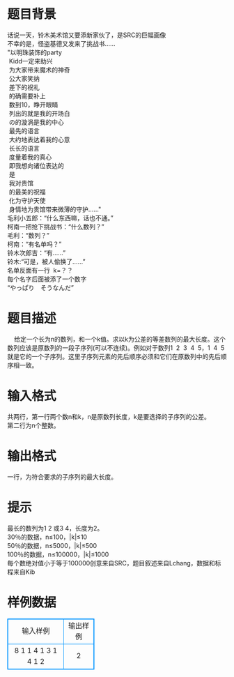 # 

 
 # 题目背景 
话说一天，铃木美术馆又要添新家伙了，是SRC的巨幅画像<BR>不幸的是，怪盗基德又发来了挑战书……&nbsp;<BR>"以明珠装饰的party<BR>&nbsp;Kidd一定来助兴<BR>&nbsp;为大家带来魔术的神奇<BR>&nbsp;公大家笑纳<BR>&nbsp;差下的祝礼<BR>&nbsp;的确需要补上<BR>&nbsp;数到10，睁开眼睛<BR>&nbsp;列出的就是我的开场白<BR>&nbsp;の的漩涡是我的中心<BR>&nbsp;最先的语言<BR>&nbsp;大约地表达着我的心意<BR>&nbsp;长长的语言<BR>&nbsp;度量着我的真心<BR>&nbsp;即我想向诸位表达的<BR>&nbsp;是<BR>&nbsp;我对贵馆<BR>&nbsp;的最美的祝福<BR>&nbsp;化为守护天使<BR>&nbsp;身情地为贵馆带来微薄的守护……"<BR>毛利小五郎：“什么东西嘛，话也不通。”<BR>柯南一把抢下挑战书：“什么数列？”<BR>毛利：“数列？”<BR>柯南：“有名单吗？”<BR>铃木次郎吉：“有……”<BR>铃木:“可是，被人偷换了……”<BR>名单反面有一行&nbsp;&nbsp;k=？？<BR>每个名字后面被添了一个数字<BR>“やっぱり　そうなんだ” 

 
 # 题目描述 
&nbsp;&nbsp;&nbsp;&nbsp;给定一个长为n的数列，和一个k值。求以k为公差的等差数列的最大长度。这个数列应该是原数列的一段子序列(可以不连续)。例如对于数列1&nbsp;&nbsp;2&nbsp;&nbsp;3&nbsp;&nbsp;4&nbsp;&nbsp;5，1&nbsp;&nbsp;4&nbsp;&nbsp;5就是它的一个子序列。这里子序列元素的先后顺序必须和它们在原数列中的先后顺序相一致。 

 
 # 输入格式 
共两行，第一行两个数n和k，n是原数列长度，k是要选择的子序列的公差。<BR>第二行为n个整数。 

 
 # 输出格式 
一行，为符合要求的子序列的最大长度。 

 
 # 提示 
最长的数列为1&nbsp;2&nbsp;或3&nbsp;4，长度为2。<BR>30％的数据，n≤100，|k|≤10<BR>50％的数据，n≤5000，|k|≤500<BR>100％的数据，n≤100000，|k|≤1000<BR>每个数绝对值小于等于100000创意来自SRC，题目叙述来自Lchang，数据和标程来自Kib 
# 样例数据
<style>
        table,table tr th, table tr td { border:1px solid #0094ff; }
        table { width: 200px; min-height: 25px; line-height: 25px; text-align: center; border-collapse: collapse;}   
    </style>
<table>
	<tr>
		<td>输入样例</td>
		<td>输出样例</td>
	</tr>
<tr><td>8 1
1 4 1 3 1 4 1 2
</td><td>2
</td></tr></table>
